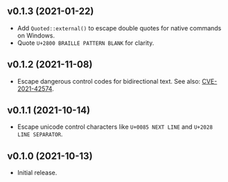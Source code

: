 ## v0.1.3 (2021-01-22)
- Add `Quoted::external()` to escape double quotes for native commands on Windows.
- Quote `U+2800 BRAILLE PATTERN BLANK` for clarity.

## v0.1.2 (2021-11-08)
- Escape dangerous control codes for bidirectional text. See also: [CVE-2021-42574](https://blog.rust-lang.org/2021/11/01/cve-2021-42574.html).

## v0.1.1 (2021-10-14)
- Escape unicode control characters like `U+0085 NEXT LINE` and `U+2028 LINE SEPARATOR`.

## v0.1.0 (2021-10-13)
- Initial release.
